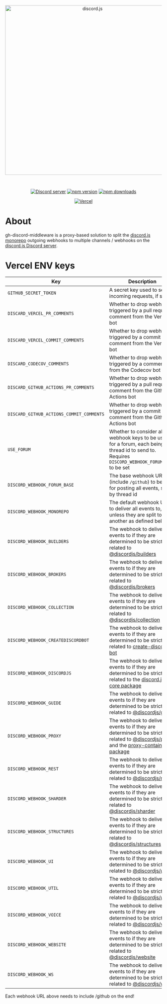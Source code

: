 <div align="center">
  <br />
  <p>
    <a href="https://discord.js.org"><img src="https://discord.js.org/static/logo.svg" width="546" alt="discord.js" /></a>
  </p>
  <br />
  <p>
    <a href="https://discord.gg/djs"><img src="https://img.shields.io/discord/222078108977594368?color=5865F2&logo=discord&logoColor=white" alt="Discord server" /></a>
    <a href="https://www.npmjs.com/package/discord.js"><img src="https://img.shields.io/npm/v/discord.js.svg?maxAge=3600" alt="npm version" /></a>
    <a href="https://www.npmjs.com/package/discord.js"><img src="https://img.shields.io/npm/dt/discord.js.svg?maxAge=3600" alt="npm downloads" /></a>
  </p>
  <p>
		<a href="https://vercel.com/?utm_source=discordjs&utm_campaign=oss"><img src="https://raw.githubusercontent.com/discordjs/discord.js/main/.github/powered-by-vercel.svg" alt="Vercel" /></a>
	</p>
</div>

# About

gh-discord-middleware is a proxy-based solution to split the [discord.js monorepo](https://github.com/discordjs/discord.js) outgoing webhooks to multiple channels / webhooks on the [discord.js Discord server](https://discord.gg/djs).

# Vercel ENV keys

| Key                                      | Description                                                                                                                                                                                                                                                                          |
| ---------------------------------------- | ------------------------------------------------------------------------------------------------------------------------------------------------------------------------------------------------------------------------------------------------------------------------------------ |
| `GITHUB_SECRET_TOKEN`                    | A secret key used to secure incoming requests, if set                                                                                                                                                                                                                                |
| `DISCARD_VERCEL_PR_COMMENTS`             | Whether to drop webhooks triggered by a pull request comment from the Vercel bot                                                                                                                                                                                                     |
| `DISCARD_VERCEL_COMMIT_COMMENTS`         | Whether to drop webhooks triggered by a commit comment from the Vercel bot                                                                                                                                                                                                           |
| `DISCARD_CODECOV_COMMENTS`               | Whether to drop webhooks triggered by a comment from the Codecov bot                                                                                                                                                                                                                 |
| `DISCARD_GITHUB_ACTIONS_PR_COMMENTS`     | Whether to drop webhooks triggered by a pull request comment from the Github Actions bot                                                                                                                                                                                             |
| `DISCARD_GITHUB_ACTIONS_COMMIT_COMMENTS` | Whether to drop webhooks triggered by a commit comment from the Github Actions bot                                                                                                                                                                                                   |
| `USE_FORUM`                              | Whether to consider all webhook keys to be used for a forum, each being the thread id to send to. Requires `DISCORD_WEBHOOK_FORUM_BASE` to be set                                                                                                                                    |
| `DISCORD_WEBHOOK_FORUM_BASE`             | The base webhook URL (include `/github`) to be used for posting all events, split by thread id                                                                                                                                                                                       |
| `DISCORD_WEBHOOK_MONOREPO`               | The default webhook URL to deliver all events to, unless they are split to another as defined below                                                                                                                                                                                  |
| `DISCORD_WEBHOOK_BUILDERS`               | The webhook to deliver events to if they are determined to be strictly related to [@discordjs/builders](https://github.com/discordjs/discord.js/tree/main/packages/builders)                                                                                                         |
| `DISCORD_WEBHOOK_BROKERS`                | The webhook to deliver events to if they are determined to be strictly related to [@discordjs/brokers](https://github.com/discordjs/discord.js/tree/main/packages/brokers)                                                                                                           |
| `DISCORD_WEBHOOK_COLLECTION`             | The webhook to deliver events to if they are determined to be strictly related to [@discordjs/collection](https://github.com/discordjs/discord.js/tree/main/packages/collection)                                                                                                     |
| `DISCORD_WEBHOOK_CREATEDISCORDBOT`       | The webhook to deliver events to if they are determined to be strictly related to [create-discord-bot](https://github.com/discordjs/discord.js/tree/main/packages/create-discord-bot)                                                                                                |
| `DISCORD_WEBHOOK_DISCORDJS`              | The webhook to deliver events to if they are determined to be strictly related to the [discord.js core package](https://github.com/discordjs/discord.js/tree/main/packages/discord.js)                                                                                               |
| `DISCORD_WEBHOOK_GUIDE`                  | The webhook to deliver events to if they are determined to be strictly related to [@discordjs/guide](https://github.com/discordjs/discord.js/tree/main/packages/guide)                                                                                                               |
| `DISCORD_WEBHOOK_PROXY`                  | The webhook to deliver events to if they are determined to be strictly related to [@discordjs/proxy](https://github.com/discordjs/discord.js/tree/main/packages/proxy) and the [proxy-container package](https://github.com/discordjs/discord.js/tree/main/packages/proxy-container) |
| `DISCORD_WEBHOOK_REST`                   | The webhook to deliver events to if they are determined to be strictly related to [@discordjs/rest](https://github.com/discordjs/discord.js/tree/main/packages/rest)                                                                                                                 |
| `DISCORD_WEBHOOK_SHARDER`                | The webhook to deliver events to if they are determined to be strictly related to [@discordjs/sharder](https://github.com/discordjs/discord.js/tree/main/packages/sharder)                                                                                                           |
| `DISCORD_WEBHOOK_STRUCTURES`             | The webhook to deliver events to if they are determined to be strictly related to [@discordjs/structures](https://github.com/discordjs/discord.js/tree/main/packages/structures)                                                                                                     |
| `DISCORD_WEBHOOK_UI`                     | The webhook to deliver events to if they are determined to be strictly related to [@discordjs/ui](https://github.com/discordjs/discord.js/tree/main/packages/ui)                                                                                                                     |
| `DISCORD_WEBHOOK_UTIL`                   | The webhook to deliver events to if they are determined to be strictly related to [@discordjs/util](https://github.com/discordjs/discord.js/tree/main/packages/util)                                                                                                                 |
| `DISCORD_WEBHOOK_VOICE`                  | The webhook to deliver events to if they are determined to be strictly related to [@discordjs/voice](https://github.com/discordjs/discord.js/tree/main/packages/voice)                                                                                                               |
| `DISCORD_WEBHOOK_WEBSITE`                | The webhook to deliver events to if they are determined to be strictly related to [@discordjs/website](https://github.com/discordjs/discord.js/tree/main/packages/website)                                                                                                           |
| `DISCORD_WEBHOOK_WS`                     | The webhook to deliver events to if they are determined to be strictly related to [@discordjs/ws](https://github.com/discordjs/discord.js/tree/main/packages/ws)                                                                                                                     |

Each webhook URL above needs to include /github on the end!
